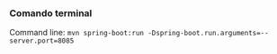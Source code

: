 ### Comando terminal

Command line: ```mvn spring-boot:run -Dspring-boot.run.arguments=--server.port=8085```